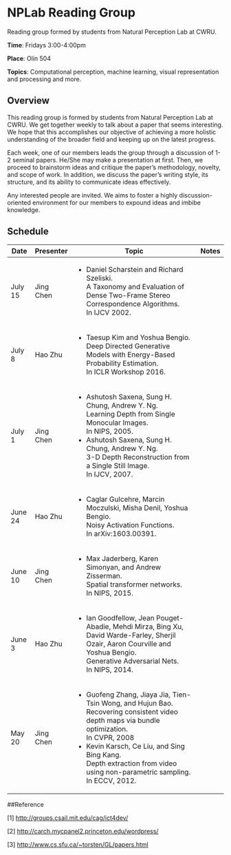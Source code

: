 
# NPLab Reading Group
Reading group formed by students from Natural Perception Lab at CWRU.


**Time**: Fridays 3:00-4:00pm

**Place**: Olin 504

**Topics**: Computational perception, machine learning, visual representation and processing and more.

## Overview
This reading group is formed by students from Natural Perception Lab at CWRU. We get together weekly to talk about a paper that seems interesting. We hope that this accomplishes our objective of achieving a more holistic understanding of the broader field and keeping up on the latest progress.

Each week, one of our members leads the group through a discussion of 1-2 seminal papers. He/She may make a presentation at first. Then, we proceed to brainstorm ideas and critique the paper’s methodology, novelty, and scope of work. In addition, we discuss the paper’s writing style, its structure, and its ability to communicate ideas effectively. 

Any interested people are invited. We aims to foster a highly discussion-oriented environment for our members to expound ideas and imbibe knowledge.

## Schedule

| Date | Presenter | Topic |  Notes |
| ---  | --- | --- | --- |
| July 15| Jing Chen | <ul> <li>Daniel Scharstein and Richard Szeliski.<br>A Taxonomy and Evaluation of Dense Two-Frame Stereo Correspondence Algorithms. <br> In IJCV 2002. </li></ul> | |
| July 8 | Hao Zhu | <ul><li>Taesup Kim and Yoshua Bengio. <br>Deep Directed Generative Models with Energy-Based Probability Estimation.<br>In ICLR Workshop 2016.</li></ul>| |
| July 1|Jing Chen | <ul><li>Ashutosh Saxena, Sung H. Chung, Andrew Y. Ng. <br >Learning Depth from Single Monocular Images. <br>In NIPS, 2005.</li><li>Ashutosh Saxena, Sung H. Chung, Andrew Y. Ng.<br> 3-D Depth Reconstruction from a Single Still Image.<br> In IJCV, 2007.</li></ul>| |
| June 24| Hao Zhu |<ul><li>Caglar Gulcehre, Marcin Moczulski, Misha Denil, Yoshua Bengio.<br>Noisy Activation Functions.<br>In  arXiv:1603.00391.</li></ul>||
|June 10 | Jing Chen| <ul> <li>Max Jaderberg, Karen Simonyan, and Andrew Zisserman.<br> Spatial transformer networks.<br> In NIPS, 2015. </li></ul>| |
|June 3| Hao Zhu|<ul><li>Ian Goodfellow, Jean Pouget-Abadie, Mehdi Mirza, Bing Xu, David Warde-Farley, Sherjil Ozair, Aaron Courville and Yoshua Bengio. <br> Generative Adversarial Nets.<br> In NIPS, 2014. </li> </ul>| |
|May 20| Jing Chen| <ul><li> Guofeng Zhang, Jiaya Jia, Tien-Tsin Wong, and Hujun Bao. <br> Recovering consistent video depth maps via bundle optimization. <br> In CVPR, 2008 </li> <li> Kevin Karsch, Ce Liu, and Sing Bing Kang. <br> Depth extraction from video using non-parametric sampling. <br> In ECCV, 2012.</li> </ul> | |

##Reference

[1] <http://groups.csail.mit.edu/cag/ict4dev/> 

[2] <http://carch.mycpanel2.princeton.edu/wordpress/>

[3] <http://www.cs.sfu.ca/~torsten/GL/papers.html>
